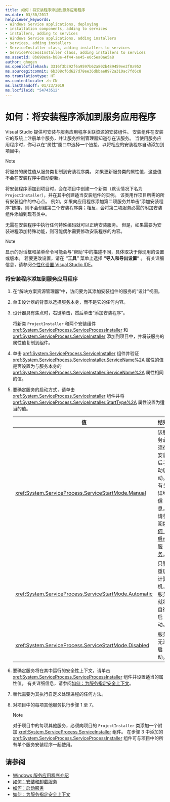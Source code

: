 ```yaml
---
title: 如何：将安装程序添加到服务应用程序
ms.date: 03/30/2017
helpviewer_keywords:
- Windows Service applications, deploying
- installation components, adding to services
- installers, adding to services
- Windows Service applications, adding installers
- services, adding installers
- ServiceInstaller class, adding installers to services
- ServiceProcessInstaller class, adding installers to services
ms.assetid: 8b698e9a-b88e-4f44-ae45-e0c5ea0ae5a8
author: ghogen
ms.openlocfilehash: 3316f3b292f6a9597b62a802b489459ee2f0a952
ms.sourcegitcommit: 6b308cf6d627d78ee36dbbae8972a310ac7fd6c8
ms.translationtype: HT
ms.contentlocale: zh-CN
ms.lasthandoff: 01/23/2019
ms.locfileid: "54743512"
---
```

# <a name="how-to-add-installers-to-your-service-application"></a>如何：将安装程序添加到服务应用程序
Visual Studio 提供可安装与服务应用程序关联资源的安装组件。 安装组件在安装它的系统上注册单个服务，并让服务控制管理器知道存在该服务。 当使用服务应用程序时，你可以在“属性”窗口中选择一个链接，以将相应的安装程序自动添加到项目中。  
  
> [!NOTE]
>  将服务的属性值从服务类复制到安装程序类。 如果更新服务类的属性值，这些值不会在安装程序中自动更新。  
  
 将安装程序添加到项目时，会在项目中创建一个新类（默认情况下名为 `ProjectInstaller`），并在其中创建适当安装组件的实例。 该类用作项目所需的所有安装组件的中心点。 例如，如果向应用程序添加第二项服务并单击“添加安装程序”链接，则不会创建第二个安装程序类；相反，会将第二项服务必需的附加安装组件添加到现有类中。  
  
 无需在安装程序中执行任何特殊编码就可以正确安装服务。 但是，如果需要为安装进程添加特殊功能，则可能偶尔需要修改安装程序的内容。  
  
> [!NOTE]
>  显示的对话框和菜单命令可能会与“帮助”中的描述不同，具体取决于你现用的设置或版本。 若要更改设置，请在 **“工具”** 菜单上选择 **“导入和导出设置”** 。 有关详细信息，请参阅[个性化设置 Visual Studio IDE](/visualstudio/ide/personalizing-the-visual-studio-ide)。  
  
### <a name="to-add-installers-to-your-service-application"></a>将安装程序添加到服务应用程序  
  
1.  在“解决方案资源管理器”中，访问要为其添加安装组件的服务的“设计”视图。  
  
2.  单击设计器的背景以选择服务本身，而不是它的任何内容。  
  
3.  设计器具有焦点时，右键单击，然后单击“添加安装程序”。  
  
     将新类 `ProjectInstaller` 和两个安装组件 <xref:System.ServiceProcess.ServiceProcessInstaller> 和 <xref:System.ServiceProcess.ServiceInstaller> 添加到项目中，并将该服务的属性值复制到组件。  
  
4.  单击 <xref:System.ServiceProcess.ServiceInstaller> 组件并验证 <xref:System.ServiceProcess.ServiceInstaller.ServiceName%2A> 属性的值是否设置为与服务本身的 <xref:System.ServiceProcess.ServiceInstaller.ServiceName%2A> 属性相同的值。  
  
5.  要确定服务的启动方式，请单击 <xref:System.ServiceProcess.ServiceInstaller> 组件并将 <xref:System.ServiceProcess.ServiceInstaller.StartType%2A> 属性设置为适当的值。  
  
    |值|结果|  
    |-----------|------------|  
    |<xref:System.ServiceProcess.ServiceStartMode.Manual>|该服务必须在安装后手动启动。 有关详细信息，请参阅[如何：启动服务](../../../docs/framework/windows-services/how-to-start-services.md)。|  
    |<xref:System.ServiceProcess.ServiceStartMode.Automatic>|只要重启计算机，服务就将自行启动。|  
    |<xref:System.ServiceProcess.ServiceStartMode.Disabled>|服务无法启动。|  
  
6.  要确定服务将在其中运行的安全性上下文，请单击 <xref:System.ServiceProcess.ServiceProcessInstaller> 组件并设置适当的属性值。 有关详细信息，请参阅[如何：为服务指定安全上下文](../../../docs/framework/windows-services/how-to-specify-the-security-context-for-services.md)。  
  
7.  替代需要为其执行自定义处理进程的任何方法。  
  
8.  对项目中的每项其他服务执行步骤 1 至 7。  
  
    > [!NOTE]
    >  对于项目中的每项其他服务，必须向项目的 `ProjectInstaller` 类添加一个附加 <xref:System.ServiceProcess.ServiceInstaller> 组件。 在步骤 3 中添加的 <xref:System.ServiceProcess.ServiceProcessInstaller> 组件可与项目中的所有单个服务安装程序一起使用。  
  
## <a name="see-also"></a>请参阅
- [Windows 服务应用程序介绍](../../../docs/framework/windows-services/introduction-to-windows-service-applications.md)
- [如何：安装和卸载服务](../../../docs/framework/windows-services/how-to-install-and-uninstall-services.md)
- [如何：启动服务](../../../docs/framework/windows-services/how-to-start-services.md)
- [如何：为服务指定安全上下文](../../../docs/framework/windows-services/how-to-specify-the-security-context-for-services.md)
